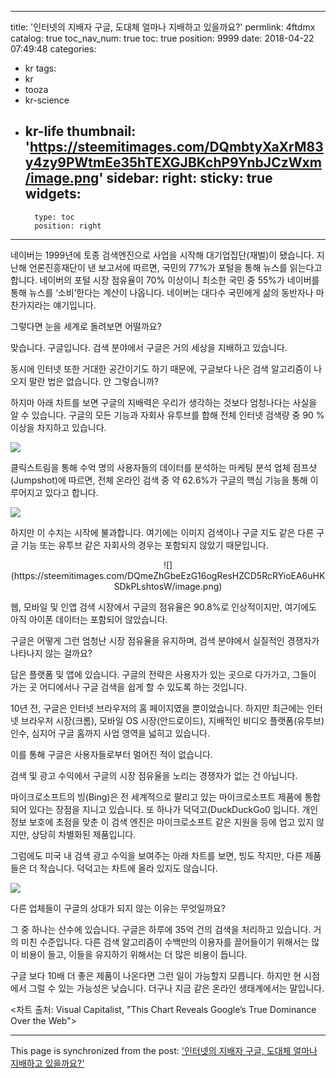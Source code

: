 
---
title: '인터넷의 지배자 구글, 도대체 얼마나 지배하고 있을까요?'
permlink: 4ftdmx
catalog: true
toc_nav_num: true
toc: true
position: 9999
date: 2018-04-22 07:49:48
categories:
- kr
tags:
- kr
- tooza
- kr-science
- kr-life
thumbnail: 'https://steemitimages.com/DQmbtyXaXrM83y4zy9PWtmEe35hTEXGJBKchP9YnbJCzWxm/image.png'
sidebar:
    right:
        sticky: true
widgets:
    -
        type: toc
        position: right
---


네이버는 1999년에 토종 검색엔진으로 사업을 시작해 대기업집단(재벌)이 됐습니다. 지난해 언론진흥재단이 낸 보고서에 따르면, 국민의 77%가 포털을 통해 뉴스를 읽는다고 합니다.  네이버의 포털 시장 점유율이 70% 이상이니 최소한 국민 중 55%가 네이버를 통해 뉴스를 ‘소비’한다는 계산이 나옵니다.  네이버는 대다수 국민에게 삶의 동반자나 마찬가지라는 얘기입니다. 

그렇다면 눈을 세계로 돌려보면 어떨까요?

맞습니다.  구글입니다.  검색 분야에서 구글은 거의 세상을 지배하고 있습니다.

동시에 인터넷 또한 거대한 공간이기도 하기 때문에, 구글보다 나은 검색 알고리즘이 나오지 말란 법은 없습니다.  안 그렇습니까? 

하지마 아래 차트를 보면 구글의 지배력은 우리가 생각하는 것보다 엄청나다는 사실을 알 수 있습니다.  구글의 모든 기능과 자회사 유투브를 합해 전체 인터넷 검색량 중 90 % 이상을 차지하고 있습니다.

![](https://steemitimages.com/DQmbtyXaXrM83y4zy9PWtmEe35hTEXGJBKchP9YnbJCzWxm/image.png)

클릭스트림을 통해 수억 명의 사용자들의 데이터를 분석하는 마케팅 분석 업체 점프샷(Jumpshot)에 따르면, 전체 온라인 검색 중 약 62.6%가 구글의 핵심 기능을 통해 이루어지고 있다고 합니다.

![](https://steemitimages.com/DQmX7r4E141KnerXz7FuN1HEAJuVeWe1G9EXXe5EQuSpYS4/image.png)

하지만 이 수치는 시작에 불과합니다.  여기에는 이미지 검색이나 구글 지도 같은 다른 구글 기능 또는 유투브 같은 자회사의 경우는 포함되지 않았기 때문입니다.

<center>
![](https://steemitimages.com/DQmeZhGbeEzG16ogResHZCD5RcRYioEA6uHKSDkPLshtosW/image.png)
</center>

웹, 모바일 및 인앱 검색 시장에서 구글의 점유율은 90.8%로 인상적이지만, 여기에도 아직 아이폰 데이터는 포함되어 않았습니다.

구글은 어떻게 그런 엄청난 시장 점유율을 유지하며, 검색 분야에서 실질적인 경쟁자가 나타나지 않는 걸까요?

답은 플랫폼 및 앱에 있습니다.  구글의 전략은 사용자가 있는 곳으로 다가가고,  그들이 가는 곳 어디에서나 구글 검색을 쉽게 할 수 있도록 하는 것입니다.

10년 전, 구글은 인터넷 브라우저의 홈 페이지였을 뿐이었습니다.  하지만 최근에는 인터넷 브라우저 시장(크롬), 모바일 OS 시장(안드로이드), 지배적인 비디오 플랫폼(유투브) 인수, 심지어 구글 홈까지 사업 영역을 넓히고 있습니다.

이를 통해 구글은 사용자들로부터 멀어진 적이 없습니다.

검색 및 광고 수익에서 구글의 시장 점유율을 노리는 경쟁자가 없는 건 아닙니다.

마이크로소프트의 빙(Bing)은 전 세계적으로 팔리고 있는 마이크로소프트 제품에 통합되어 있다는 장점을 지니고 있습니다.  또 하나가 덕덕고(DuckDuckGo0 입니다.  개인 정보 보호에 초점을 맞춘 이 검색 엔진은 마이크로소프트 같은 지원을 등에 업고 있지 않지만, 상당히 차별화된 제품입니다.

그럼에도 미국 내 검색 광고 수익을 보여주는 아래 차트를 보면, 빙도 작지만, 다른 제품들은 더 작습니다.  덕덕고는 차트에 올라 있지도 않습니다.

![](https://steemitimages.com/DQmZoLrhiUxsPFu3q3JdjPVoZq5292a9EpXrrxNQb1QPe9u/image.png)

다른 업체들이 구글의 상대가 되지 않는 이유는 무엇일까요?

그 중 하나는 산수에 있습니다.  구글은 하루에 35억 건의 검색을 처리하고 있습니다.  거의 미친 수준입니다.  다른 검색 알고리즘이 수백만의 이용자를 끌어들이기 위해서는 많이 비용이 들고, 이들을 유지하기 위해서는 더 많은 비용이 듭니다.

구글 보다 10배 더 좋은 제품이 나온다면 그런 일이 가능할지 모릅니다.  하지만 현 시점에서 그럴 수 있는 가능성은 낮습니다.  더구나 지금 같은 온라인 생태계에서는 말입니다.

<차트 출처: Visual Capitalist, "This Chart Reveals Google’s True Dominance Over the Web">

- - -

This page is synchronized from the post: ['인터넷의 지배자 구글, 도대체 얼마나 지배하고 있을까요?'](https://steemit.com/@pius.pius/4ftdmx)
